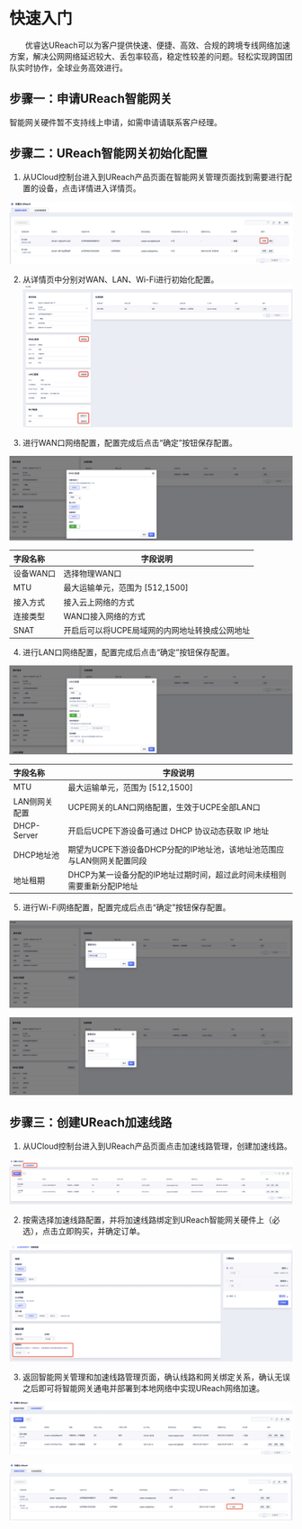 # 快速入门

&emsp;&emsp;优睿达UReach可以为客户提供快速、便捷、高效、合规的跨境专线网络加速方案，解决公网网络延迟较大、丢包率较高，稳定性较差的问题。轻松实现跨国团队实时协作，全球业务高效进行。

## **步骤一：申请UReach智能网关**

智能网关硬件暂不支持线上申请，如需申请请联系客户经理。

## **步骤二：UReach智能网关初始化配置**

1. 从UCloud控制台进入到UReach产品页面在智能网关管理页面找到需要进行配置的设备，点击详情进入详情页。

![quick_start1](/images/quick_start1.png)

2. 从详情页中分别对WAN、LAN、Wi-Fi进行初始化配置。
![quick_start2](/images/quick_start2.png)

3.  进行WAN口网络配置，配置完成后点击“确定”按钮保存配置。

![quick_start3](/images/quick_start3.png)

| 字段名称  | 字段说明                                       |
| :-------- | ---------------------------------------------- |
| 设备WAN口 | 选择物理WAN口                                  |
| MTU       | 最大运输单元，范围为 [512,1500]                |
| 接入方式  | 接入云上网络的方式                             |
| 连接类型  | WAN口接入网络的方式                            |
| SNAT      | 开启后可以将UCPE局域网的内网地址转换成公网地址 |

4. 进行LAN口网络配置，配置完成后点击“确定”按钮保存配置。

![quick_start4](/images/quick_start4.png)

| 字段名称  | 字段说明                                       |
| :------------ | ------------------------------------------------------------ |
| MTU           | 最大运输单元，范围为 [512,1500]                              |
| LAN侧网关配置 | UCPE网关的LAN口网络配置，生效于UCPE全部LAN口                 |
| DHCP-Server   | 开启后UCPE下游设备可通过 DHCP 协议动态获取 IP 地址           |
| DHCP地址池    | 期望为UCPE下游设备DHCP分配的IP地址池，该地址池范围应与LAN侧网关配置同段 |
| 地址租期      | DHCP为某一设备分配的IP地址过期时间，超过此时间未续租则需要重新分配IP地址 |

5. 进行Wi-Fi网络配置，配置完成后点击“确定”按钮保存配置。

![quick_start5](/images/quick_start5.png)

![quick_start6](/images/quick_start6.png)

## **步骤三：创建UReach加速线路**

1. 从UCloud控制台进入到UReach产品页面点击加速线路管理，创建加速线路。

![quick_start7](/images/quick_start7.png)

2. 按需选择加速线路配置，并将加速线路绑定到UReach智能网关硬件上（必选），点击立即购买，并确定订单。

![quick_start8](/images/quick_start8.png)

3. 返回智能网关管理和加速线路管理页面，确认线路和网关绑定关系，确认无误之后即可将智能网关通电并部署到本地网络中实现UReach网络加速。

![quick_start9](/images/quick_start9.png)

![quick_start10](/images/quick_start10.png)
